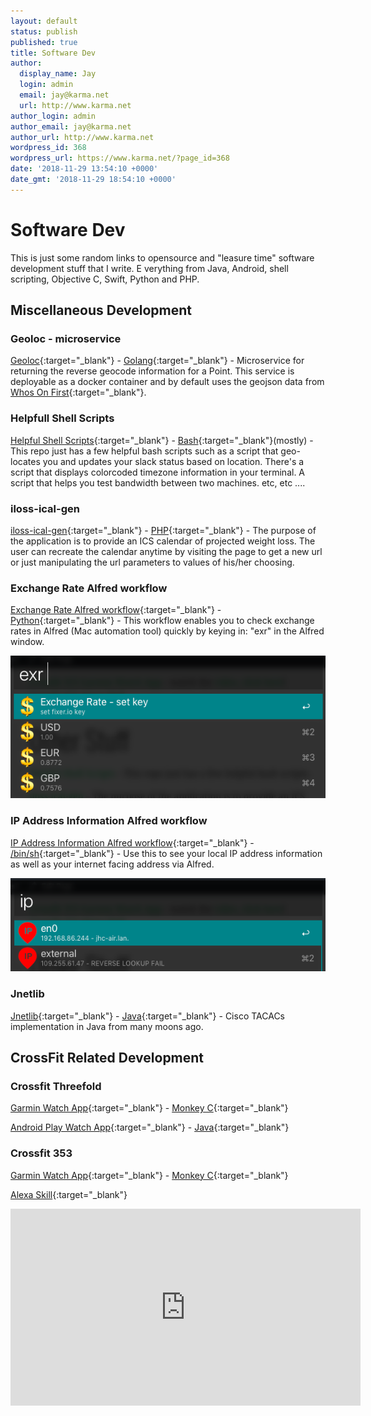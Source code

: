 ```yaml
---
layout: default
status: publish
published: true
title: Software Dev
author:
  display_name: Jay
  login: admin
  email: jay@karma.net
  url: http://www.karma.net
author_login: admin
author_email: jay@karma.net
author_url: http://www.karma.net
wordpress_id: 368
wordpress_url: https://www.karma.net/?page_id=368
date: '2018-11-29 13:54:10 +0000'
date_gmt: '2018-11-29 18:54:10 +0000'
---
```

# Software Dev
This is just some random links to opensource and "leasure time" software development stuff that I write.  E
verything from Java, Android, shell scripting, Objective C, Swift, Python and PHP.

## Miscellaneous Development

### Geoloc - microservice
[Geoloc](https://github.com/jcolson/geoloc){:target="_blank"} - [Golang]{:target="_blank"} - Microservice for returning the reverse geocode information for a Point.
This service is deployable as a docker container and by default uses the geojson data from [Whos On First](https://www.whosonfirst.org/){:target="_blank"}.

### Helpfull Shell Scripts
[Helpful Shell Scripts](https://git.sr.ht/~jcolson/random-scripts){:target="_blank"} - [Bash]{:target="_blank"}(mostly) - This repo just has a few helpful bash scripts such as a script that geo-locates you and updates your slack status based on location.  There's a script that displays colorcoded timezone information in your terminal.  A script that helps you test bandwidth between two machines.  etc, etc ....

### iloss-ical-gen
[iloss-ical-gen](https://github.com/jcolson/loss-ical-gen){:target="_blank"} - [PHP]{:target="_blank"} - The purpose of the application is to provide an ICS calendar of projected weight loss. The user can recreate the calendar anytime by visiting the page to get a new url or just manipulating the url parameters to values of his/her choosing.

### Exchange Rate Alfred workflow
[Exchange Rate Alfred workflow](https://github.com/jcolson/Exchange-Rate-alfredworkflow){:target="_blank"} - [Python]{:target="_blank"} - This workflow enables you to check exchange rates in Alfred (Mac automation tool) quickly by keying in: "exr" in the Alfred window.

![Exchange Rate Alfred workflow](/assets/exchangerate.png)

### IP Address Information Alfred workflow
[IP Address Information Alfred workflow](https://github.com/jcolson/IP-Address-Information-alfred-workflow){:target="_blank"} - [/bin/sh]{:target="_blank"} - Use this to see your local IP address information as well as your internet facing address via Alfred.

![IP Address Information Alfred workflow](/assets/ipaddress.png)

### Jnetlib
[Jnetlib](https://github.com/jcolson/jnetlib){:target="_blank"} - [Java]{:target="_blank"} - Cisco TACACs implementation in Java from many moons ago.

## CrossFit Related Development

### Crossfit Threefold
[Garmin Watch App](https://apps.garmin.com/en-US/apps/be7f6099-b924-4e89-8d5a-2b767ed6ca38){:target="_blank"} - [Monkey C]{:target="_blank"}

[Android Play Watch App](https://play.google.com/store/apps/details?id=net.karma.crossfitthreefold){:target="_blank"} - [Java]{:target="_blank"}

### Crossfit 353
[Garmin Watch App](https://apps.garmin.com/en-US/apps/92d3290d-d7ce-44a2-9f65-a7523e3a3c99){:target="_blank"} - [Monkey C]{:target="_blank"}

[Alexa Skill](https://www.amazon.com/Jay-Colson-Crossfit-353-WOD/dp/B0779KZPSH/ref=sr_1_2?ie=UTF8&amp;qid=1543517395&amp;sr=8-2){:target="_blank"}
<iframe width="560" height="315" src="https://www.youtube.com/embed/4oePRnCJe_c" frameborder="0" allow="accelerometer; autoplay; encrypted-media; gyroscope; picture-in-picture" allowfullscreen></iframe>

[Monkey C]: https://developer.garmin.com/connect-iq/programmers-guide/monkey-c
[Java]: https://en.wikipedia.org/wiki/Java_(programming_language)
[/bin/sh]: https://man.cx/sh
[Bash]: https://www.gnu.org/software/bash/
[Python]: https://www.python.org/
[PHP]: https://www.php.net/
[Golang]: https://golang.org/